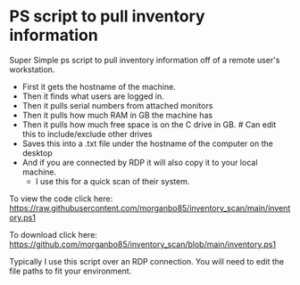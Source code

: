 # PS script to pull inventory information 
Super Simple ps script to pull inventory information off of a remote user's workstation.

* First it gets the hostname of the machine.
* Then it finds what users are logged in.
* Then it pulls serial numbers from attached monitors
* Then it pulls how much RAM in GB the machine has
* Then it pulls how much free space is on the C drive in GB. # Can edit this to include/exclude other drives
* Saves this into a .txt file under the hostname of the computer on the desktop
* And if you are connected by RDP it will also copy it to your local machine.
    * I use this for a quick scan of their system.

To view the code click here:
https://raw.githubusercontent.com/morganbo85/inventory_scan/main/inventory.ps1
 
To download click here: 
https://github.com/morganbo85/inventory_scan/blob/main/inventory.ps1

Typically I use this script over an RDP connection.
You will need to edit the file paths to fit your environment.
